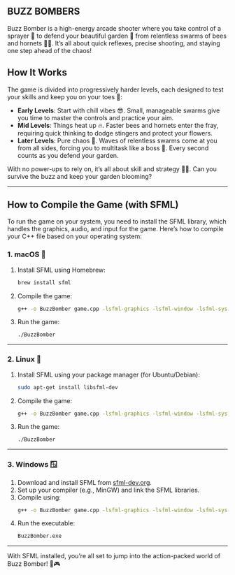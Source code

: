 ## BUZZ BOMBERS

Buzz Bomber is a high-energy arcade shooter where you take control of a sprayer 🔫 to defend your beautiful garden 🌸 from relentless swarms of bees and hornets 🐝💨. It’s all about quick reflexes, precise shooting, and staying one step ahead of the chaos!

## How It Works

The game is divided into progressively harder levels, each designed to test your skills and keep you on your toes 🚀:

- **Early Levels**: Start with chill vibes 😎. Small, manageable swarms give you time to master the controls and practice your aim.
- **Mid Levels**: Things heat up 🔥. Faster bees and hornets enter the fray, requiring quick thinking to dodge stingers and protect your flowers.
- **Later Levels**: Pure chaos 🫠. Waves of relentless swarms come at you from all sides, forcing you to multitask like a boss 💪. Every second counts as you defend your garden.

With no power-ups to rely on, it’s all about skill and strategy 🧠✨. Can you survive the buzz and keep your garden blooming?

---

## How to Compile the Game (with SFML)

To run the game on your system, you need to install the SFML library, which handles the graphics, audio, and input for the game. Here’s how to compile your C++ file based on your operating system:

### 1. macOS 🍎
1. Install SFML using Homebrew:
   ```bash
   brew install sfml
   ```
2. Compile the game:
   ```bash
   g++ -o BuzzBomber game.cpp -lsfml-graphics -lsfml-window -lsfml-system
   ```
3. Run the game:
   ```bash
   ./BuzzBomber
   ```

---

### 2. Linux 🐧
1. Install SFML using your package manager (for Ubuntu/Debian):
   ```bash
   sudo apt-get install libsfml-dev
   ```
2. Compile the game:
   ```bash
   g++ -o BuzzBomber game.cpp -lsfml-graphics -lsfml-window -lsfml-system
   ```
3. Run the game:
   ```bash
   ./BuzzBomber
   ```

---

### 3. Windows 🪟
1. Download and install SFML from [sfml-dev.org](https://sfml-dev.org).
2. Set up your compiler (e.g., MinGW) and link the SFML libraries.
3. Compile using:
   ```bash
   g++ -o BuzzBomber game.cpp -lsfml-graphics -lsfml-window -lsfml-system
   ```
4. Run the executable:
   ```bash
   BuzzBomber.exe
   ```

---

With SFML installed, you’re all set to jump into the action-packed world of Buzz Bomber! 🐝🎮
```
